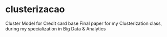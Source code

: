 # clusterizacao
Cluster Model for Credit card base
Final paper for my Clusterization class, during my specialization in Big Data & Analytics
